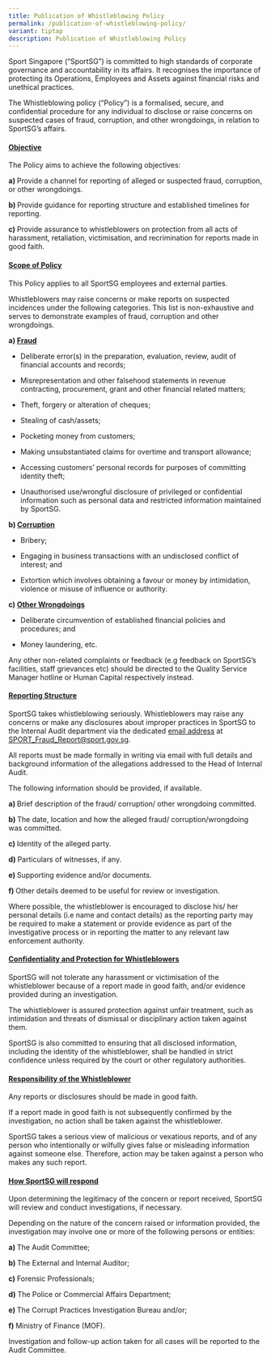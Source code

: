 ```yaml
---
title: Publication of Whistleblowing Policy
permalink: /publication-of-whistleblowing-policy/
variant: tiptap
description: Publication of Whistleblowing Policy
---
```

<p>Sport Singapore (“SportSG”) is committed to high standards of corporate
governance and accountability in its affairs. It recognises the importance
of protecting its Operations, Employees and Assets against financial risks
and unethical practices.</p>
<p>The Whistleblowing policy (“Policy”) is a formalised, secure, and confidential
procedure for any individual to disclose or raise concerns on suspected
cases of fraud, corruption, and other wrongdoings, in relation to SportSG’s
affairs.</p>
<h4><strong><u>Objective</u></strong></h4>
<p>The Policy aims to achieve the following objectives:</p>
<p><strong>a) </strong>Provide a channel for reporting of alleged or suspected
fraud, corruption, or other wrongdoings.</p>
<p><strong>b) </strong>Provide guidance for reporting structure and established
timelines for reporting.</p>
<p><strong>c) </strong>Provide assurance to whistleblowers on protection
from all acts of harassment, retaliation, victimisation, and recrimination
for reports made in good faith.</p>
<h4><strong><u>Scope of Policy</u></strong></h4>
<p>This Policy applies to all SportSG employees and external parties.</p>
<p>Whistleblowers may raise concerns or make reports on suspected incidences
under the following categories. This list is non-exhaustive and serves
to demonstrate examples of fraud, corruption and other wrongdoings.</p>
<p><strong>a) <u>Fraud</u></strong>
</p>
<ul data-tight="true" class="tight">
<li>
<p>Deliberate error(s) in the preparation, evaluation, review, audit of financial
accounts and records;</p>
</li>
<li>
<p>Misrepresentation and other falsehood statements in revenue contracting,
procurement, grant and other financial related matters;</p>
</li>
<li>
<p>Theft, forgery or alteration of cheques;</p>
</li>
<li>
<p>Stealing of cash/assets;</p>
</li>
<li>
<p>Pocketing money from customers;</p>
</li>
<li>
<p>Making unsubstantiated claims for overtime and transport allowance;</p>
</li>
<li>
<p>Accessing customers’ personal records for purposes of committing identity
theft;</p>
</li>
<li>
<p>Unauthorised use/wrongful disclosure of privileged or confidential information
such as personal data and restricted information maintained by SportSG.</p>
</li>
</ul>
<p><strong>b) <u>Corruption</u></strong>
</p>
<ul data-tight="true" class="tight">
<li>
<p>Bribery;</p>
</li>
<li>
<p>Engaging in business transactions with an undisclosed conflict of interest;
and</p>
</li>
<li>
<p>Extortion which involves obtaining a favour or money by intimidation,
violence or misuse of influence or authority.</p>
</li>
</ul>
<p><strong>c) <u>Other Wrongdoings</u></strong>
</p>
<ul data-tight="true" class="tight">
<li>
<p>Deliberate circumvention of established financial policies and procedures;
and</p>
</li>
<li>
<p>Money laundering, etc.</p>
</li>
</ul>
<p>Any other non-related complaints or feedback (e.g feedback on SportSG’s
facilities, staff grievances etc) should be directed to the Quality Service
Manager hotline or Human Capital respectively instead.</p>
<h4><strong><u>Reporting Structure</u></strong></h4>
<p>SportSG takes whistleblowing seriously. Whistleblowers may raise any concerns
or make any disclosures about improper practices in SportSG to the Internal
Audit department via the dedicated <u>email address</u> at <a href="mailto:SPORT_Fraud_Report@sport.gov.sg" rel="noopener noreferrer nofollow" target="_blank">SPORT_Fraud_Report@sport.gov.sg</a>.</p>
<p>All reports must be made formally in writing via email with full details
and background information of the allegations addressed to the Head of
Internal Audit.</p>
<p>The following information should be provided, if available.</p>
<p><strong>a) </strong>Brief description of the fraud/ corruption/ other
wrongdoing committed.</p>
<p><strong>b) </strong>The date, location and how the alleged fraud/ corruption/wrongdoing
was committed.</p>
<p><strong>c) </strong>Identity of the alleged party.</p>
<p><strong>d) </strong>Particulars of witnesses, if any.</p>
<p><strong>e) </strong>Supporting evidence and/or documents.</p>
<p><strong>f) </strong>Other details deemed to be useful for review or investigation.</p>
<p>Where possible, the whistleblower is encouraged to disclose his/ her personal
details (i.e name and contact details) as the reporting party may be required
to make a statement or provide evidence as part of the investigative process
or in reporting the matter to any relevant law enforcement authority.</p>
<h4><strong><u>Confidentiality and Protection for Whistleblowers</u></strong></h4>
<p>SportSG will not tolerate any harassment or victimisation of the whistleblower
because of a report made in good faith, and/or evidence provided during
an investigation.</p>
<p>The whistleblower is assured protection against unfair treatment, such
as intimidation and threats of dismissal or disciplinary action taken against
them.</p>
<p>SportSG is also committed to ensuring that all disclosed information,
including the identity of the whistleblower, shall be handled in strict
confidence unless required by the court or other regulatory authorities.</p>
<h4><strong><u>Responsibility of the Whistleblower</u></strong></h4>
<p>Any reports or disclosures should be made in good faith.</p>
<p>If a report made in good faith is not subsequently confirmed by the investigation,
no action shall be taken against the whistleblower.</p>
<p>SportSG takes a serious view of malicious or vexatious reports, and of
any person who intentionally or wilfully gives false or misleading information
against someone else. Therefore, action may be taken against a person who
makes any such report.</p>
<h4><strong><u>How SportSG will respond</u></strong></h4>
<p>Upon determining the legitimacy of the concern or report received, SportSG
will review and conduct investigations, if necessary.</p>
<p>Depending on the nature of the concern raised or information provided,
the investigation may involve one or more of the following persons or entities:</p>
<p><strong>a) </strong>The Audit Committee;</p>
<p><strong>b) </strong>The External and Internal Auditor;</p>
<p><strong>c) </strong>Forensic Professionals;</p>
<p><strong>d) </strong>The Police or Commercial Affairs Department;</p>
<p><strong>e) </strong>The Corrupt Practices Investigation Bureau and/or;</p>
<p><strong>f) </strong>Ministry of Finance (MOF).</p>
<p>Investigation and follow-up action taken for all cases will be reported
to the Audit Committee.</p>
<p></p>